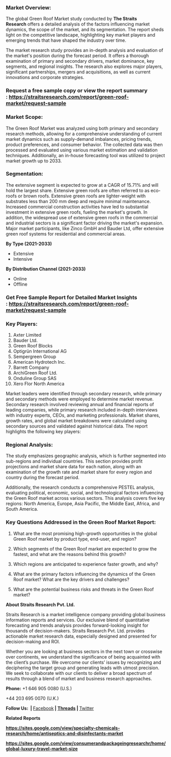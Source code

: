 <div tabindex="0" data-selector="repos-split-pane-content">
<section>
<div data-hpc="true">
<article>
<div dir="auto">
<h3 dir="auto" tabindex="-1">Market Overview:</h3>
</div>
<div dir="auto">
<div dir="auto">
<div dir="auto">
<p dir="auto">The global&nbsp;Green Roof Market&nbsp;study conducted by&nbsp;<strong>The Straits Research</strong>&nbsp;offers a detailed analysis of the factors influencing market dynamics, the scope of the market, and its segmentation. The report sheds light on the competitive landscape, highlighting key market players and emerging trends that have shaped the industry over time.</p>
</div>
<div dir="auto">The market research study provides an in-depth analysis and evaluation of the market's position during the forecast period. It offers a thorough examination of primary and secondary drivers, market dominance, key segments, and regional insights. The research also explores major players, significant partnerships, mergers and acquisitions, as well as current innovations and corporate strategies.</div>
</div>
</div>
<div dir="auto">
<h3 dir="auto" tabindex="-1"><strong>Request a free sample copy or view the report summary :&nbsp;<a href="https://straitsresearch.com/report/green-roof-market/request-sample">https://straitsresearch.com/report/green-roof-market/request-sample</a>&nbsp;</strong></h3>
</div>
<div dir="auto">
<h3 dir="auto" tabindex="-1">Market Scope:</h3>
</div>
<p dir="auto">The Green Roof Market was analyzed using both primary and secondary research methods, allowing for a comprehensive understanding of current market dynamics such as supply-demand imbalances, pricing trends, product preferences, and consumer behavior. The collected data was then processed and evaluated using various market estimation and validation techniques. Additionally, an in-house forecasting tool was utilized to project market growth up to 2033.</p>
<div dir="auto">
<h3 dir="auto" tabindex="-1">Segmentation:</h3>
<p>The extensive segment is expected to grow at a CAGR of 15.71% and will hold the largest share. Extensive green roofs are often referred to as eco-roofs or brown roofs. Extensive green roofs are lighter-weight with substrates less than 200 mm deep and require minimal maintenance. Increased commercial construction activities have led to substantial investment in extensive green roofs, fueling the market's growth. In addition, the widespread use of extensive green roofs in the commercial and industrial sectors is a significant factor driving the market's expansion. Major market participants, like Zinco GmbH and Bauder Ltd, offer extensive green roof systems for residential and commercial areas.</p>
<p><strong>By Type (2021-2033)</strong></p>
<ul>
<li>Extensive</li>
<li>Intensive</li>
</ul>
<p><strong>By Distribution Channel (2021-2033)</strong></p>
<ul>
<li>Online</li>
<li>Offline</li>
</ul>
</div>
<div dir="auto">
<h3 dir="auto" tabindex="-1"><strong>Get Free Sample Report for Detailed Market Insights :&nbsp;<a href="https://straitsresearch.com/report/green-roof-market/request-sample">https://straitsresearch.com/report/green-roof-market/request-sample</a>&nbsp;</strong></h3>
</div>
<div dir="auto">
<h3 dir="auto" tabindex="-1">Key Players:</h3>
<div>
<ol>
<li>Axter Limited</li>
<li>Bauder Ltd.</li>
<li>Green Roof Blocks</li>
<li>Optigr&uuml;n International AG</li>
<li>Sempergreen Group</li>
<li>American Hydrotech Inc.</li>
<li>Barrett Company</li>
<li>ArchiGreen Roof Ltd.</li>
<li>Onduline Group SAS</li>
<li>Xero Flor North America</li>
</ol>
</div>
</div>
<p dir="auto">Market leaders were identified through secondary research, while primary and secondary methods were employed to determine market revenue. Secondary research involved reviewing annual and financial reports of leading companies, while primary research included in-depth interviews with industry experts, CEOs, and marketing professionals. Market shares, growth rates, and global market breakdowns were calculated using secondary sources and validated against historical data. The report highlights the following key players:</p>
<div dir="auto">
<h3 dir="auto" tabindex="-1">Regional Analysis:</h3>
</div>
<div dir="auto">
<div dir="auto">
<div dir="auto">
<p dir="auto">The study emphasizes geographic analysis, which is further segmented into sub-regions and individual countries. This section provides profit projections and market share data for each nation, along with an examination of the growth rate and market share for every region and country during the forecast period.</p>
<p dir="auto">Additionally, the research conducts a comprehensive PESTEL analysis, evaluating political, economic, social, and technological factors influencing the Green Roof market across various sectors. This analysis covers five key regions: North America, Europe, Asia Pacific, the Middle East, Africa, and South America.</p>
</div>
</div>
</div>
<div dir="auto">
<h3 dir="auto" tabindex="-1">Key Questions Addressed in the Green Roof Market Report:</h3>
</div>
<ol dir="auto" start="1">
<li>
<p dir="auto">What are the most promising high-growth opportunities in the global Green Roof market by product type, end-user, and region?</p>
</li>
<li>
<p dir="auto">Which segments of the Green Roof market are expected to grow the fastest, and what are the reasons behind this growth?</p>
</li>
<li>
<p dir="auto">Which regions are anticipated to experience faster growth, and why?</p>
</li>
<li>
<p dir="auto">What are the primary factors influencing the dynamics of the Green Roof market? What are the key drivers and challenges?</p>
</li>
<li>
<p dir="auto">What are the potential business risks and threats in the Green Roof market?</p>
</li>
</ol>
<p dir="auto"><strong>About Straits Research Pvt. Ltd.</strong></p>
<p dir="auto">Straits Research is a market intelligence company providing global business information reports and services. Our exclusive blend of quantitative forecasting and trends analysis provides forward-looking insight for thousands of decision-makers. Straits Research Pvt. Ltd. provides actionable market research data, especially designed and presented for decision-making and ROI.</p>
<p dir="auto">Whether you are looking at business sectors in the next town or crosswise over continents, we understand the significance of being acquainted with the client&rsquo;s purchase. We overcome our clients&rsquo; issues by recognizing and deciphering the target group and generating leads with utmost precision. We seek to collaborate with our clients to deliver a broad spectrum of results through a blend of market and business research approaches.</p>
<p dir="auto"><strong>Phone:</strong>&nbsp;+1 646 905 0080 (U.S.)</p>
<p dir="auto">+44 203 695 0070 (U.K.)</p>
<p dir="auto"><strong>Follow Us:&nbsp;</strong><strong>&nbsp;|&nbsp;</strong><a href="https://www.facebook.com/profile.php?id=61572679933636" rel="nofollow">Facebook</a><strong>&nbsp;|&nbsp;<a href="https://www.threads.net/@maheshstraits" rel="nofollow">Threads</a></strong><strong>&nbsp;|&nbsp;</strong><a href="https://x.com/MChavan98878" rel="nofollow">Twitter</a></p>
<p dir="auto"><strong>Related Reports</strong></p>
<p dir="auto"><strong><a href="https://sites.google.com/view/specialty-chemicals-research/home/antiseptics-and-disinfectants-market">https://sites.google.com/view/specialty-chemicals-research/home/antiseptics-and-disinfectants-market</a></strong></p>
<p dir="auto"><strong><a href="https://sites.google.com/view/consumerandpackageingresearchr/home/global-luxury-travel-market-size">https://sites.google.com/view/consumerandpackageingresearchr/home/global-luxury-travel-market-size</a></strong></p>
</article>
</div>
</section>
</div>
